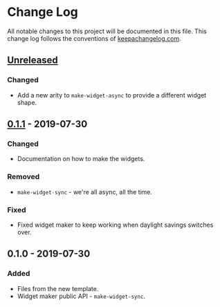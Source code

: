 # Change Log
All notable changes to this project will be documented in this file. This change log follows the conventions of [keepachangelog.com](http://keepachangelog.com/).

## [Unreleased]
### Changed
- Add a new arity to `make-widget-async` to provide a different widget shape.

## [0.1.1] - 2019-07-30
### Changed
- Documentation on how to make the widgets.

### Removed
- `make-widget-sync` - we're all async, all the time.

### Fixed
- Fixed widget maker to keep working when daylight savings switches over.

## 0.1.0 - 2019-07-30
### Added
- Files from the new template.
- Widget maker public API - `make-widget-sync`.

[Unreleased]: https://github.com/your-name/admin-test/compare/0.1.1...HEAD
[0.1.1]: https://github.com/your-name/admin-test/compare/0.1.0...0.1.1
